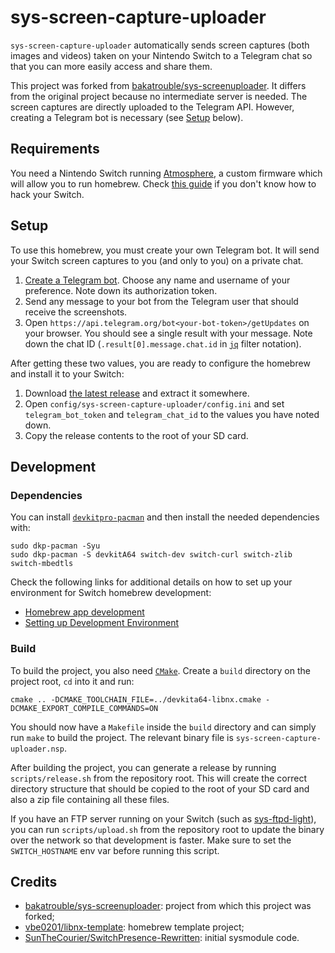 # sys-screen-capture-uploader

`sys-screen-capture-uploader` automatically sends screen captures (both images and videos) taken on your Nintendo Switch to a Telegram chat so that you can more easily access and share them.

This project was forked from [bakatrouble/sys-screenuploader](https://github.com/bakatrouble/sys-screenuploader). It differs from the original project because no intermediate server is needed. The screen captures are directly uploaded to the Telegram API. However, creating a Telegram bot is necessary (see [Setup](#setup) below).

## Requirements

You need a Nintendo Switch running [Atmosphere](https://github.com/Atmosphere-NX/Atmosphere), a custom firmware which will allow you to run homebrew. Check [this guide](https://switch.homebrew.guide/index.html) if you don't know how to hack your Switch.

## Setup

To use this homebrew, you must create your own Telegram bot. It will send your Switch screen captures to you (and only to you) on a private chat.

1. [Create a Telegram bot](https://core.telegram.org/bots#3-how-do-i-create-a-bot). Choose any name and username of your preference. Note down its authorization token.
2. Send any message to your bot from the Telegram user that should receive the screenshots.
3. Open `https://api.telegram.org/bot<your-bot-token>/getUpdates` on your browser. You should see a single result with your message. Note down the chat ID (`.result[0].message.chat.id` in [`jq`](https://stedolan.github.io/jq/) filter notation).

After getting these two values, you are ready to configure the homebrew and install it to your Switch:

1. Download [the latest release](https://github.com/musse/sys-screen-capture-uploader/releases/latest) and extract it somewhere.
2. Open `config/sys-screen-capture-uploader/config.ini` and set `telegram_bot_token` and `telegram_chat_id` to the values you have noted down.
3. Copy the release contents to the root of your SD card.

## Development

### Dependencies

You can install [`devkitpro-pacman`](https://github.com/devkitPro/pacman/releases/latest) and then install the needed dependencies with:

```
sudo dkp-pacman -Syu
sudo dkp-pacman -S devkitA64 switch-dev switch-curl switch-zlib switch-mbedtls
```

Check the following links for additional details on how to set up your environment for Switch homebrew development:

- [Homebrew app development](https://switch.homebrew.guide/homebrew_dev/app_dev.html)
- [Setting up Development Environment](https://switchbrew.org/wiki/Setting_up_Development_Environment)

### Build

To build the project, you also need [`CMake`](https://cmake.org/). Create a `build` directory on the project root, `cd` into it and run:

```
cmake .. -DCMAKE_TOOLCHAIN_FILE=../devkita64-libnx.cmake -DCMAKE_EXPORT_COMPILE_COMMANDS=ON
```

You should now have a `Makefile` inside the `build` directory and can simply run `make` to build the project. The relevant binary file is `sys-screen-capture-uploader.nsp`.

After building the project, you can generate a release by running `scripts/release.sh` from the repository root. This will create the correct directory structure that should be copied to the root of your SD card and also a zip file containing all these files.

If you have an FTP server running on your Switch (such as [sys-ftpd-light](https://github.com/cathery/sys-ftpd-light)), you can run `scripts/upload.sh` from the repository root to update the binary over the network so that development is faster. Make sure to set the `SWITCH_HOSTNAME` env var before running this script.

## Credits

- [bakatrouble/sys-screenuploader](https://github.com/bakatrouble/sys-screenuploader): project from which this project was forked;
- [vbe0201/libnx-template](https://github.com/vbe0201/libnx-template/): homebrew template project;
- [SunTheCourier/SwitchPresence-Rewritten](https://github.com/SunTheCourier/SwitchPresence-Rewritten): initial sysmodule code.
